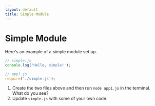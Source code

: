 ```yaml
---
layout: default
title: Simple Module
---
```


# Simple Module

Here's an example of a simple module set up.

```javascript
// simple.js
console.log('Hello, simple!');

// app1.js
require('./simple.js');
```

1. Create the two files above and then run `node app1.js` in the terminal. What do you see?
2. Update `simple.js` with some of your own code.
